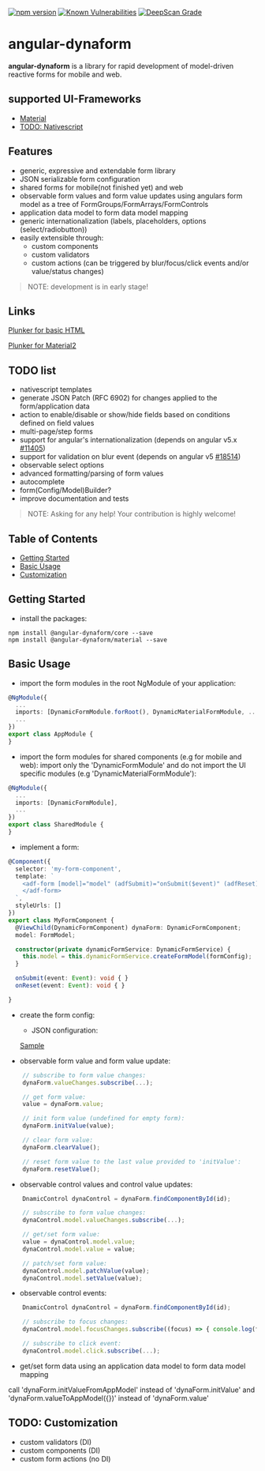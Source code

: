 [![npm version](https://badge.fury.io/js/%40angular-dynaform%2Fcore.svg)](https://badge.fury.io/js/%40angular-dynaform%2Fcore)
[![Known Vulnerabilities](https://snyk.io/test/github/gms1/%40angular-dynaform%2Fcore/badge.svg)](https://snyk.io/test/github/gms1/%40angular-dynaform%2Fcore)
[![DeepScan Grade](https://deepscan.io/api/projects/698/branches/1106/badge/grade.svg)](https://deepscan.io/dashboard/#view=project&pid=698&bid=1106)

# angular-dynaform

**angular-dynaform** is a library for rapid development of model-driven reactive forms for mobile and web.

## supported UI-Frameworks

* [Material](https://github.com/angular/material2)
* [TODO: Nativescript](https://www.nativescript.org/)

## Features

* generic, expressive and extendable form library
* JSON serializable form configuration
* shared forms for mobile(not finished yet) and web
* observable form values and form value updates using angulars form model as a tree of FormGroups/FormArrays/FormControls
* application data model to form data model mapping
* generic internationalization (labels, placeholders, options (select/radiobutton))
* easily extensible through:
  * custom components
  * custom validators
  * custom actions (can be triggered by blur/focus/click events and/or value/status changes)

> NOTE: development is in early stage!

## Links

[Plunker for basic HTML](http://plnkr.co/edit/OES85TVO33XHM725fpBg?p=preview)

[Plunker for Material2](http://plnkr.co/edit/CNZQPDm4ygfHgQLJG9Eo?p=preview)

## TODO list

* nativescript templates
* generate JSON Patch (RFC 6902) for changes applied to the form/application data
* action to enable/disable or show/hide fields based on conditions defined on field values
* multi-page/step forms
* support for angular's internationalization
  (depends on angular v5.x [#11405](https://github.com/angular/angular/issues/11405))
* support for validation on blur event (depends on angular v5 [#18514](https://github.com/angular/angular/pull/18514))
* observable select options
* advanced formatting/parsing of form values
* autocomplete
* form(Config/Model)Builder?
* improve documentation and tests

> NOTE: Asking for any help! Your contribution is highly welcome!

## Table of Contents

* [Getting Started](#getting-started)
* [Basic Usage](#basic-usage)
* [Customization](#customization)

## Getting Started

* install the packages:

```shell
npm install @angular-dynaform/core --save
npm install @angular-dynaform/material --save
```

## Basic Usage

* import the form modules in the root NgModule of your application:

```typescript
@NgModule({
  ...
  imports: [DynamicFormModule.forRoot(), DynamicMaterialFormModule, ...],
  ...
})
export class AppModule {
}
```

* import the form modules for shared components (e.g for mobile and web): import only the 'DynamicFormModule' and do not import the UI specific modules (e.g 'DynamicMaterialFormModule'):

```typescript
@NgModule({
  ...
  imports: [DynamicFormModule],
  ...
})
export class SharedModule {
}
```

* implement a form:

```typescript
@Component({
  selector: 'my-form-component',
  template: `
    <adf-form [model]="model" (adfSubmit)="onSubmit($event)" (adfReset)="onReset($event)">
    </adf-form>
  `,
  styleUrls: []
})
export class MyFormComponent {
  @ViewChild(DynamicFormComponent) dynaForm: DynamicFormComponent;
  model: FormModel;

  constructor(private dynamicFormService: DynamicFormService) {
    this.model = this.dynamicFormService.createFormModel(formConfig);
  }

  onSubmit(event: Event): void { }
  onReset(event: Event): void { }

}
```

* create the form config:

  * JSON configuration:

  [Sample](./packages/material-example/src/app/app.config.ts)

* observable form value and form value update:

```typescript
    // subscribe to form value changes:
    dynaForm.valueChanges.subscribe(...);

    // get form value:
    value = dynaForm.value;

    // init form value (undefined for empty form):
    dynaForm.initValue(value);

    // clear form value:
    dynaForm.clearValue();

    // reset form value to the last value provided to 'initValue':
    dynaForm.resetValue();

```

* observable control values and control value updates:

```typescript
    DnamicControl dynaControl = dynaForm.findComponentById(id);

    // subscribe to form value changes:
    dynaControl.model.valueChanges.subscribe(...);

    // get/set form value:
    value = dynaControl.model.value;
    dynaControl.model.value = value;

    // patch/set form value:
    dynaControl.model.patchValue(value);
    dynaControl.model.setValue(value);
```

* observable control events:

```typescript
    DnamicControl dynaControl = dynaForm.findComponentById(id);

    // subscribe to focus changes:
    dynaControl.model.focusChanges.subscribe((focus) => { console.log(focus ? 'got focus' : 'lost focus');});

    // subscribe to click event:
    dynaControl.model.click.subscribe(...);
```

* get/set form data using an application data model to form data model mapping

call 'dynaForm.initValueFromAppModel' instead of 'dynaForm.initValue' and 'dynaForm.valueToAppModel({})' instead of 'dynaForm.value'

## TODO: Customization

* custom validators (DI)
* custom components (DI)
* custom form actions (no DI)

